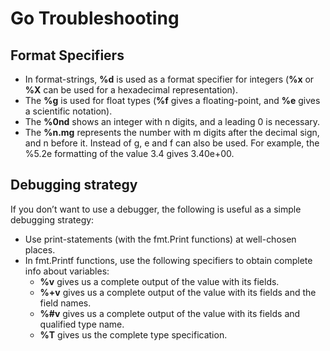 # Go Troubleshooting

## Format Specifiers
* In format-strings, **%d** is used as a format specifier for integers (**%x** or **%X** can be used for a hexadecimal representation).
* The **%g** is used for float types (**%f** gives a floating-point, and **%e** gives a scientific notation).
* The **%0nd** shows an integer with n digits, and a leading 0 is necessary.
* The **%n.mg** represents the number with m digits after the decimal sign, and n before it. Instead of g, e and f can also be used. For example, the %5.2e formatting of the value 3.4 gives 3.40e+00.

## Debugging strategy
If you don’t want to use a debugger, the following is useful as a simple debugging strategy:

* Use print-statements (with the fmt.Print functions) at well-chosen places.
* In fmt.Printf functions, use the following specifiers to obtain complete info about variables:
    * **%v** gives us a complete output of the value with its fields.
    * **%+v** gives us a complete output of the value with its fields and the field names.
    * **%#v** gives us a complete output of the value with its fields and qualified type name.
    * **%T** gives us the complete type specification.